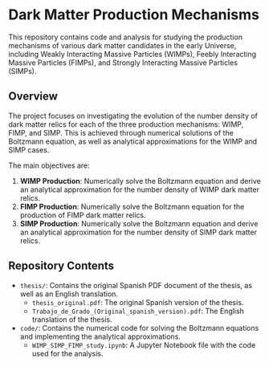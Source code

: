 # Dark Matter Production Mechanisms

This repository contains code and analysis for studying the production mechanisms of various dark matter candidates in the early Universe, including Weakly Interacting Massive Particles (WIMPs), Feebly Interacting Massive Particles (FIMPs), and Strongly Interacting Massive Particles (SIMPs).

## Overview

The project focuses on investigating the evolution of the number density of dark matter relics for each of the three production mechanisms: WIMP, FIMP, and SIMP. This is achieved through numerical solutions of the Boltzmann equation, as well as analytical approximations for the WIMP and SIMP cases.

The main objectives are:

1. **WIMP Production**: Numerically solve the Boltzmann equation and derive an analytical approximation for the number density of WIMP dark matter relics.
2. **FIMP Production**: Numerically solve the Boltzmann equation for the production of FIMP dark matter relics.
3. **SIMP Production**: Numerically solve the Boltzmann equation and derive an analytical approximation for the number density of SIMP dark matter relics.

## Repository Contents

- `thesis/`: Contains the original Spanish PDF document of the thesis, as well as an English translation.
  - `thesis_original.pdf`: The original Spanish version of the thesis.
  - `Trabajo_de_Grado_(Original_spanish_version).pdf`: The English translation of the thesis.
- `code/`: Contains the numerical code for solving the Boltzmann equations and implementing the analytical approximations.
  - `WIMP_SIMP_FIMP_study.ipynb`: A Jupyter Notebook file with the code used for the analysis.
